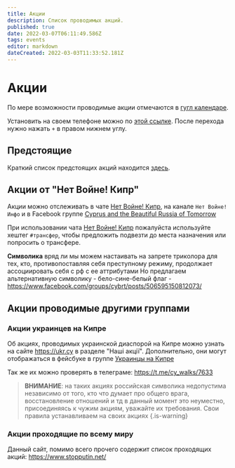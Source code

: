 ```yaml
---
title: Акции
description: Список проводимых акций.
published: true
date: 2022-03-07T06:11:49.586Z
tags: events
editor: markdown
dateCreated: 2022-03-03T11:33:52.181Z
---
```


# Акции

По мере возможности проводимые акции отмечаются в [гугл календаре](/events/calendar).

Установить на своем телефоне можно по [этой ссылке](https://calendar.google.com/calendar/embed?src=02ht52d58c5l660680gt0at5p0%40group.calendar.google.com&ctz=Asia%2FNicosia). После перехода нужно нажать `+` в правом нижнем углу.

## Предстоящие
Краткий список предстоящих акций находится [здесь](/events/short).

## Акции от "Нет Войне! Кипр"

Акции можно отслеживать в чате [Нет Войне! Кипр](https://t.me/cy_walks/7582), на канале `Нет Войне! Инфо` и в Facebook группе [Cyprus and the Beautiful Russia of Tomorrow](https://www.facebook.com/groups/cybrt)

При использовании чата [Нет Войне! Кипр](https://t.me/cy_walks/7582) пожалуйста используйте хештег `#трансфер`, чтобы предложить подвезти до места назначения или попросить о трансфере.

**Символика**
вряд ли мы можем настаивать на запрете триколора для тех, кто, противопоставляя себя преступному режиму, продолжает ассоциировать себя с рф с ее аттрибутами
Но предлагаем альтернативную символику - бело-сине-белый флаг - https://www.facebook.com/groups/cybrt/posts/506595150812073/

## Акции проводимые другими группами

### Акции украинцев на Кипре
Об акциях, проводимых украинской диаспорой на Кипре можно узнать на сайте https://ukr.cy в разделе "Наші акції". Дополнительно, они могут отображаться в фейсбуке в группе [Украинцы на Кипре](https://www.facebook.com/groups/uacyprus/events)

Так же их можно проверять в телеграме: https://t.me/cy_walks/7633

> **ВНИМАНИЕ**: на таких акциях российская символика недопустима
> независимо от того, кто что думает про общего врага, восстановление отношений и тд
> в данный момент это неуместно, присоединяясь к чужим акциям, уважайте их требования.
> Свои правила устанавливаем на своих акциях
{.is-warning}

### Акции проходящие по всему миру
Данный сайт, помимо всего прочего содержит список проходящих акций: https://www.stopputin.net/
